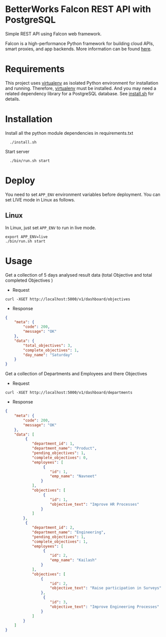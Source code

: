 BetterWorks Falcon REST API with PostgreSQL
===============================

Simple REST API using Falcon web framework.

Falcon is a high-performance Python framework for building cloud APIs, smart proxies, and app backends. More information can be found [here](https://github.com/falconry/falcon/).

Requirements
============
This project uses [virtualenv](https://virtualenv.pypa.io/en/stable/) as isolated Python environment for installation and running. Therefore, [virtualenv](https://virtualenv.pypa.io/en/stable/) must be installed. And you may need a related dependency library for a PostgreSQL database. See [install.sh](https://github.com/sunil16/betterworks/blob/master/install.sh) for details.


Installation
============

Install all the python module dependencies in requirements.txt

```
  ./install.sh
```

Start server

```
  ./bin/run.sh start
```

Deploy
=====
You need to set `APP_ENV` environment variables before deployment. You can set LIVE mode in Linux as follows.

Linux
------
In Linux, just set `APP_ENV` to run in live mode.
```shell
export APP_ENV=live
./bin/run.sh start
```

Usage
=====

Get a collection of 5 days analysed result data (total Objective and total completed Objectives )
- Request
```shell
curl -XGET http://localhost:5000/v1/dashboard/objectives
```

- Response
```json
{
    "meta": {
        "code": 200,
        "message": "OK"
    },
    "data": {
        "total_objectives": 3,
        "complete_objectives": 1,
        "day_name": "Saturday"
    }
}
```

Get a collection of Departments and Employees and there Objectives

- Request
```shell
curl -XGET http://localhost:5000/v1/dashboard/departments
```

- Response
```json
{
    "meta": {
        "code": 200,
        "message": "OK"
    },
    "data": [
         {
            "department_id": 1,
            "department_name": "Product",
            "pending_objectives": 1,
            "complete_objectives": 0,
            "employees": [
                 {
                    "id": 1,
                    "emp_name": "Navneet"
                }
            ],
            "objectives": [
                 {
                    "id": 1,
                    "objective_text": "Improve HR Processes"
                }
            ]
        },
         {
            "department_id": 2,
            "department_name": "Engineering",
            "pending_objectives": 1,
            "complete_objectives": 1,
            "employees": [
                 {
                    "id": 2,
                    "emp_name": "Kailash"
                }
            ],
            "objectives": [
                {
                    "id": 2,
                    "objective_text": "Raise participation in Surveys"
                },
                 {
                    "id": 3,
                    "objective_text": "Improve Engineering Processes"
                }
            ]
        }
    ]
}
```
